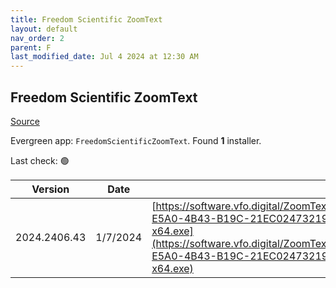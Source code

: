```yaml
---
title: Freedom Scientific ZoomText
layout: default
nav_order: 2
parent: F
last_modified_date: Jul 4 2024 at 12:30 AM
---
```


## Freedom Scientific ZoomText

[Source](https://www.freedomscientific.com/products/software/zoomtext/)

Evergreen app: `FreedomScientificZoomText`. Found **1** installer.

Last check: 🟢

| Version      | Date     | URI                                                                                                                                                                                                                                                                        |
| ------------ | -------- | -------------------------------------------------------------------------------------------------------------------------------------------------------------------------------------------------------------------------------------------------------------------------- |
| 2024.2406.43 | 1/7/2024 | [https://software.vfo.digital/ZoomText/2024/2024.2406.43.400/6D35B5DF-E5A0-4B43-B19C-21EC02473219/ZT2024.2406.43.400-Offline-x64.exe](https://software.vfo.digital/ZoomText/2024/2024.2406.43.400/6D35B5DF-E5A0-4B43-B19C-21EC02473219/ZT2024.2406.43.400-Offline-x64.exe) |
